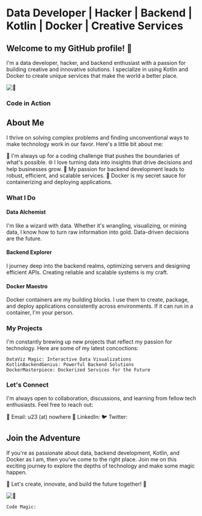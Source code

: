 # Data Developer | Hacker | Backend | Kotlin | Docker | Creative Services
## Welcome to my GitHub profile! 👋

I'm a data developer, hacker, and backend enthusiast with a passion for building creative and innovative solutions. I specialize in using Kotlin and Docker to create unique services that make the world a better place.

![👋](https://media.giphy.com/media/xT9IgG50Fb7Mi0prBC/giphy.gif)


### Code in Action

## About Me
I thrive on solving complex problems and finding unconventional ways to make technology work in our favor. Here's a little bit about me:

🚀 I'm always up for a coding challenge that pushes the boundaries of what's possible.
🌐 I love turning data into insights that drive decisions and help businesses grow.
📡 My passion for backend development leads to robust, efficient, and scalable services.
🐳 Docker is my secret sauce for containerizing and deploying applications.

### What I Do
#### Data Alchemist
I'm like a wizard with data. Whether it's wrangling, visualizing, or mining data, I know how to turn raw information into gold. Data-driven decisions are the future.

#### Backend Explorer
I journey deep into the backend realms, optimizing servers and designing efficient APIs. Creating reliable and scalable systems is my craft.

#### Docker Maestro
Docker containers are my building blocks. I use them to create, package, and deploy applications consistently across environments. If it can run in a container, I'm your person.

### My Projects
I'm constantly brewing up new projects that reflect my passion for technology. Here are some of my latest concoctions:

```
DataViz Magic: Interactive Data Visualizations
KotlinBackendGenius: Powerful Backend Solutions
DockerMasterpiece: Dockerized Services for the Future
```


### Let's Connect
I'm always open to collaboration, discussions, and learning from fellow tech enthusiasts. Feel free to reach out:

📧 Email: u23 (at) nowhere
📱 LinkedIn: 
🐦 Twitter: 

## Join the Adventure
If you're as passionate about data, backend development, Kotlin, and Docker as I am, then you've come to the right place. Join me on this exciting journey to explore the depths of technology and make some magic happen.

🚀 Let's create, innovate, and build the future together! 🚀

![👋](https://media.giphy.com/media/3oEduOt8fNdSTZUmvW/giphy.gif)

```
Code Magic:
```

<!--
**underdeveloper23/underdeveloper23** is a ✨ _special_ ✨ repository because its `README.md` (this file) appears on your GitHub profile.

Here are some ideas to get you started:

- 🔭 I’m currently working on ...
- 🌱 I’m currently learning ...
- 👯 I’m looking to collaborate on ...
- 🤔 I’m looking for help with ...
- 💬 Ask me about ...
- 📫 How to reach me: ...
- 😄 Pronouns: ...
- ⚡ Fun fact: ...
-->
